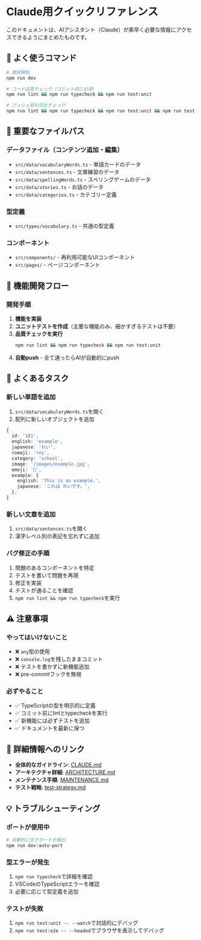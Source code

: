 # Claude用クイックリファレンス

このドキュメントは、AIアシスタント（Claude）が素早く必要な情報にアクセスできるようにまとめたものです。

## 🚀 よく使うコマンド

```bash
# 開発開始
npm run dev

# コード品質チェック（コミット前に必須）
npm run lint && npm run typecheck && npm run test:unit

# プッシュ前の完全チェック
npm run lint && npm run typecheck && npm run test:unit && npm run test:e2e
```

## 📂 重要なファイルパス

### データファイル（コンテンツ追加・編集）
- `src/data/vocabularyWords.ts` - 単語カードのデータ
- `src/data/sentences.ts` - 文章練習のデータ
- `src/data/spellingWords.ts` - スペリングゲームのデータ
- `src/data/stories.ts` - お話のデータ
- `src/data/categories.ts` - カテゴリー定義

### 型定義
- `src/types/vocabulary.ts` - 共通の型定義

### コンポーネント
- `src/components/` - 再利用可能なUIコンポーネント
- `src/pages/` - ページコンポーネント

## 🚀 機能開発フロー

### 開発手順
1. **機能を実装**
2. **ユニットテストを作成**（主要な機能のみ、細かすぎるテストは不要）
3. **品質チェックを実行**
   ```bash
   npm run lint && npm run typecheck && npm run test:unit
   ```
4. **自動push** - 全て通ったらAIが自動的にpush

## 🔧 よくあるタスク

### 新しい単語を追加
1. `src/data/vocabularyWords.ts`を開く
2. 配列に新しいオブジェクトを追加
```typescript
{
  id: '101',
  english: 'example',
  japanese: 'れい',
  romaji: 'rei',
  category: 'school',
  image: '/images/example.jpg',
  emoji: '📝',
  example: {
    english: 'This is an example.',
    japanese: 'これは れいです。',
  },
}
```

### 新しい文章を追加
1. `src/data/sentences.ts`を開く
2. 漢字レベル別の表記を忘れずに追加

### バグ修正の手順
1. 問題のあるコンポーネントを特定
2. テストを書いて問題を再現
3. 修正を実装
4. テストが通ることを確認
5. `npm run lint && npm run typecheck`を実行

## ⚠️ 注意事項

### やってはいけないこと
- ❌ `any`型の使用
- ❌ `console.log`を残したままコミット
- ❌ テストを書かずに新機能追加
- ❌ pre-commitフックを無視

### 必ずやること
- ✅ TypeScriptの型を明示的に定義
- ✅ コミット前にlintとtypecheckを実行
- ✅ 新機能には必ずテストを追加
- ✅ ドキュメントを最新に保つ

## 🔗 詳細情報へのリンク

- **全体的なガイドライン**: [CLAUDE.md](../CLAUDE.md)
- **アーキテクチャ詳細**: [ARCHITECTURE.md](./ARCHITECTURE.md)
- **メンテナンス手順**: [MAINTENANCE.md](./MAINTENANCE.md)
- **テスト戦略**: [test-strategy.md](./test-strategy.md)

## 💡 トラブルシューティング

### ポートが使用中
```bash
# 自動的に空きポートを検出
npm run dev:auto-port
```

### 型エラーが発生
1. `npm run typecheck`で詳細を確認
2. VSCodeのTypeScriptエラーを確認
3. 必要に応じて型定義を追加

### テストが失敗
1. `npm run test:unit -- --watch`で対話的にデバッグ
2. `npm run test:e2e -- --headed`でブラウザを表示してデバッグ